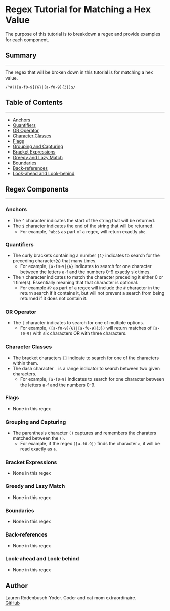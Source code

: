 # Regex Tutorial for Matching a Hex Value


The purpose of this tutorial is to breakdown a regex and provide examples for each component. 

## Summary
--------------------------------------------------

The regex that will be broken down in this tutorial is for matching a hex value.

`/^#?([a-f0-9]{6}|[a-f0-9]{3})$/`

## Table of Contents
--------------------------------------------------

- [Anchors](#anchors)
- [Quantifiers](#quantifiers)
- [OR Operator](#or-operator)
- [Character Classes](#character-classes)
- [Flags](#flags)
- [Grouping and Capturing](#grouping-and-capturing)
- [Bracket Expressions](#bracket-expressions)
- [Greedy and Lazy Match](#greedy-and-lazy-match)
- [Boundaries](#boundaries)
- [Back-references](#back-references)
- [Look-ahead and Look-behind](#look-ahead-and-look-behind)

## Regex Components
--------------------------------------------------

### Anchors
- The `^` character indicates the start of the string that will be returned.
- The `$` character indicates the end of the string that will be returned. 
    - For example, `^abc$` as part of a regex, will return exactly `abc`.
### Quantifiers
- The curly brackets containing a number `{1}` indicates to search for the preceding character(s) that many times.
    - For example, `[a-f0-9]{6}` indicates to search for one character between the letters a-f and the numbers 0-9 exactly six times.
- The `?` character indicates to match the character preceding it either 0 or 1 time(s). Essentially meaning that that character is optional.
    - For example `#?` as part of a regex will include the `#` character in the return search if it contains it, but will not prevent a search from being returned if it does not contain it.
### OR Operator
- The `|` character indicates to search for one of multiple options.
    - For example, `([a-f0-9]{6}|[a-f0-9]{3})` will return matches of `[a-f0-9]` with six characters OR with three characters.
### Character Classes
- The bracket characters `[]` indicate to search for one of the characters within them. 
- The dash character `-` is a range indicator to search between two given characters.
    - For example, `[a-f0-9]` indicates to search for one character between the letters a-f and the numbers 0-9.
### Flags
- None in this regex
### Grouping and Capturing
- The parenthesis character `()` captures and remembers the charaters matched between the `()`.
    - For example, if the regex `([a-f0-9])` finds the character `a`, it will be read exactly as `a`.
### Bracket Expressions
- None in this regex

### Greedy and Lazy Match
- None in this regex

### Boundaries
- None in this regex

### Back-references
- None in this regex

### Look-ahead and Look-behind
- None in this regex

## Author

Lauren Rodenbusch-Yoder. Coder and cat mom extraordinaire. <br>
[GitHub](https://github.com/lrodenyoder)
